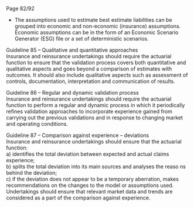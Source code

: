  
Page 82/92 
-  The assumptions used to estimate best estimate liabilities can be grouped into economic and 
non-economic (insurance) assumptions. Economic assumptions can be in the form of an 
Economic Scenario Generator (ESG) file or a set of deterministic scenarios.  
 
Guideline 85 – Qualitative and quantitative approaches  
Insurance and reinsurance undertakings should require the actuarial function to ensure that 
the validation process covers both quantitative and qualitative aspects and goes beyond a 
comparison of estimates with outcomes. It should also include qualitative aspects such as 
assessment of controls, documentation, interpretation and communication of results.  
 
Guideline 86 – Regular and dynamic validation process  
Insurance and reinsurance undertakings should require the actuarial function to perform a 
regular and  dynamic process in which it periodically refines validation approaches to 
incorporate experience gained from carrying out the previous validations and in response to 
changing market and operating conditions.  
 
Guideline 87 – Comparison against experience – deviations  
Insurance and reinsurance undertakings should ensure that the actuarial function:  
a) identifies the total deviation between expected and actual claims experience;  
b) splits the total deviation into its main sources and analyses the reaso ns behind the 
deviation;  
c) if the deviation does not appear to be a temporary aberration, makes recommendations 
on the changes to the model or assumptions used.  
Undertakings should ensure that relevant market data and trends are considered as a part of 
the comparison against experience.  